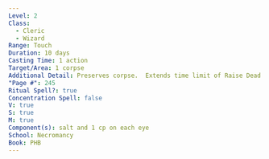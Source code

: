 ```yaml
---
Level: 2
Class:
  - Cleric
  - Wizard
Range: Touch
Duration: 10 days
Casting Time: 1 action
Target/Area: 1 corpse
Additional Detail: Preserves corpse.  Extends time limit of Raise Dead spell.
"Page #": 245
Ritual Spell?: true
Concentration Spell: false
V: true
S: true
M: true
Component(s): salt and 1 cp on each eye
School: Necromancy
Book: PHB
---
```

